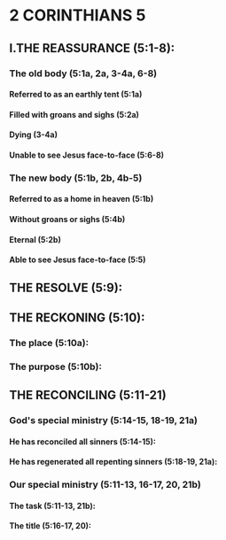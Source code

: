 ---
---
# 2 CORINTHIANS 5 
## I.THE REASSURANCE (5:1-8): 
###  The old body (5:1a, 2a, 3-4a, 6-8) 
####  Referred to as an earthly tent (5:1a) 
####  Filled with groans and sighs (5:2a) 
####  Dying (3-4a) 
####  Unable to see Jesus face-to-face (5:6-8) 
###  The new body (5:1b, 2b, 4b-5) 
####  Referred to as a home in heaven (5:1b) 
####  Without groans or sighs (5:4b) 
####  Eternal (5:2b) 
####  Able to see Jesus face-to-face (5:5) 
## THE RESOLVE (5:9): 
## THE RECKONING (5:10): 
###  The place (5:10a): 
###  The purpose (5:10b): 
## THE RECONCILING (5:11-21) 
###  God\'s special ministry (5:14-15, 18-19, 21a) 
####  He has reconciled all sinners (5:14-15): 
####  He has regenerated all repenting sinners (5:18-19, 21a): 
###  Our special ministry (5:11-13, 16-17, 20, 21b) 
####  The task (5:11-13, 21b): 
####  The title (5:16-17, 20): 
